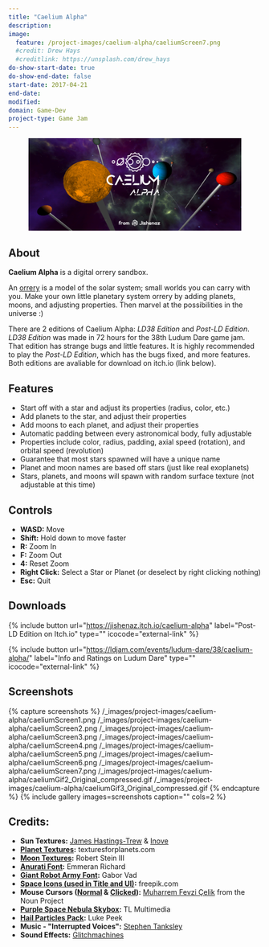 ```yaml
---
title: "Caelium Alpha"
description: 
image:
  feature: /project-images/caelium-alpha/caeliumScreen7.png
  #credit: Drew Hays
  #creditlink: https://unsplash.com/drew_hays
do-show-start-date: true
do-show-end-date: false
start-date: 2017-04-21
end-date: 
modified: 
domain: Game-Dev
project-type: Game Jam
---
```


<figure>
	<a href="/_images/project-images/caelium-alpha/caeliumBanner.png" target="_blank">
		<img src="/_images/project-images/caelium-alpha/caeliumBanner.png" alt="">
	</a>
</figure>

## About

**Caelium Alpha** is a digital orrery sandbox. 

An [orrery](https://www.google.com/search?q=orrery&tbm=isch) is a model of the solar system; small worlds you can carry with you. Make your own little planetary system orrery by adding planets, moons, and adjusting properties. Then marvel at the possibilities in the universe :)

There are 2 editions of Caelium Alpha: *LD38 Edition* and *Post-LD Edition*. *LD38 Edition* was made in 72 hours for the 38th Ludum Dare game jam. That edition has strange bugs and little features. It is highly recommended to play the *Post-LD Edition*, which has the bugs fixed, and more features. Both editions are avaliable for download on itch.io (link below).

## Features

 - Start off with a star and adjust its properties (radius, color, etc.)
 - Add planets to the star, and adjust their properties
 - Add moons to each planet, and adjust their properties
 - Automatic padding between every astronomical body, fully adjustable
 - Properties include color, radius, padding, axial speed (rotation), and orbital speed (revolution)
 - Guarantee that most stars spawned will have a unique name
 - Planet and moon names are based off stars (just like real exoplanets)
 - Stars, planets, and moons will spawn with random surface texture (not adjustable at this time)


## Controls

 - **WASD:** Move
 - **Shift:** Hold down to move faster
 - **R:** Zoom In
 - **F:** Zoom Out
 - **4:** Reset Zoom
 - **Right Click:** Select a Star or Planet (or deselect by right clicking nothing)
 - **Esc:** Quit


## Downloads

 {% include button url="https://jishenaz.itch.io/caelium-alpha" label="Post-LD Edition on Itch.io" type="" icocode="external-link" %}

 {% include button url="https://ldjam.com/events/ludum-dare/38/caelium-alpha/" label="Info and Ratings on Ludum Dare" type="" icocode="external-link" %}

## Screenshots 
 {% capture screenshots %}
 	/_images/project-images/caelium-alpha/caeliumScreen1.png
 	/_images/project-images/caelium-alpha/caeliumScreen2.png
 	/_images/project-images/caelium-alpha/caeliumScreen3.png
    /_images/project-images/caelium-alpha/caeliumScreen4.png
    /_images/project-images/caelium-alpha/caeliumScreen5.png
    /_images/project-images/caelium-alpha/caeliumScreen6.png
    /_images/project-images/caelium-alpha/caeliumScreen7.png
    /_images/project-images/caelium-alpha/caeliumGif2_Original_compressed.gif
    /_images/project-images/caelium-alpha/caeliumGif3_Original_compressed.gif
 {% endcapture %}
 {% include gallery images=screenshots caption="" cols=2 %}


## Credits:
 - **Sun Textures:** [James Hastings-Trew](http://planetpixelemporium.com/sun.html) & [Inove](http://www.solarsystemscope.com/nexus/textures/planet_textures/)
 - **[Planet Textures](http://www.texturesforplanets.com/texture-packs.shtml):** texturesforplanets.com
 - **[Moon Textures](http://freebitmaps.blogspot.com/2010/10/srgb-planet-ako.html):** Robert Stein III
 - **[Anurati Font](https://www.behance.net/gallery/33704618/ANURATI-Free-font):** Emmeran Richard
 - **[Giant Robot Army Font](http://www.dafont.com/giant-robot-army.font):** Gabor Vad
 - **[Space Icons (used in Title and UI)](https://speckyboy.com/freebie-the-space-icon-set-50-icons-svg-png/):** freepik.com
 - **Mouse Cursors ([Normal](https://thenounproject.com/term/cursor/183252/) & [Clicked](https://thenounproject.com/term/cursor/183248/)):** [Muharrem Fevzi Çelik](https://thenounproject.com/muharrem) from the Noun Project
 - **[Purple Space Nebula Skybox](https://www.assetstore.unity3d.com/en/#!/content/25117):** TL Multimedia
 - **[Hail Particles Pack](https://www.assetstore.unity3d.com/en/#!/content/62038):** Luke Peek
 - **Music - "Interrupted Voices":** [Stephen Tanksley](https://soundcloud.com/stephen-tanksley)
 - **Sound Effects:** [Glitchmachines](http://glitchmachines.com/)
